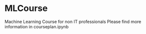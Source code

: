 # MLCourse
Machine Learning Course for non IT professionals
Please find more information in courseplan.ipynb
